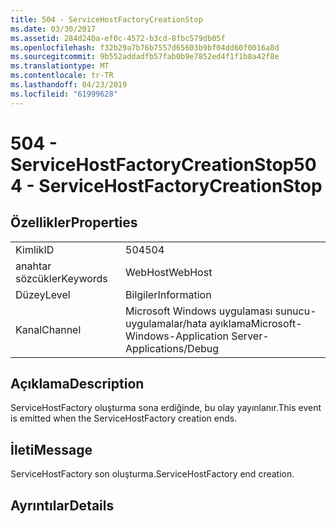 ```yaml
---
title: 504 - ServiceHostFactoryCreationStop
ms.date: 03/30/2017
ms.assetid: 284d240a-ef0c-4572-b3cd-8fbc579db05f
ms.openlocfilehash: f32b29a7b76b7557d65603b9bf04dd60f0016a8d
ms.sourcegitcommit: 9b552addadfb57fab0b9e7852ed4f1f1b8a42f8e
ms.translationtype: MT
ms.contentlocale: tr-TR
ms.lasthandoff: 04/23/2019
ms.locfileid: "61999628"
---
```

# <a name="504---servicehostfactorycreationstop"></a><span data-ttu-id="6bc57-102">504 - ServiceHostFactoryCreationStop</span><span class="sxs-lookup"><span data-stu-id="6bc57-102">504 - ServiceHostFactoryCreationStop</span></span>
## <a name="properties"></a><span data-ttu-id="6bc57-103">Özellikler</span><span class="sxs-lookup"><span data-stu-id="6bc57-103">Properties</span></span>  
  
|||  
|-|-|  
|<span data-ttu-id="6bc57-104">Kimlik</span><span class="sxs-lookup"><span data-stu-id="6bc57-104">ID</span></span>|<span data-ttu-id="6bc57-105">504</span><span class="sxs-lookup"><span data-stu-id="6bc57-105">504</span></span>|  
|<span data-ttu-id="6bc57-106">anahtar sözcükler</span><span class="sxs-lookup"><span data-stu-id="6bc57-106">Keywords</span></span>|<span data-ttu-id="6bc57-107">WebHost</span><span class="sxs-lookup"><span data-stu-id="6bc57-107">WebHost</span></span>|  
|<span data-ttu-id="6bc57-108">Düzey</span><span class="sxs-lookup"><span data-stu-id="6bc57-108">Level</span></span>|<span data-ttu-id="6bc57-109">Bilgiler</span><span class="sxs-lookup"><span data-stu-id="6bc57-109">Information</span></span>|  
|<span data-ttu-id="6bc57-110">Kanal</span><span class="sxs-lookup"><span data-stu-id="6bc57-110">Channel</span></span>|<span data-ttu-id="6bc57-111">Microsoft Windows uygulaması sunucu-uygulamalar/hata ayıklama</span><span class="sxs-lookup"><span data-stu-id="6bc57-111">Microsoft-Windows-Application Server-Applications/Debug</span></span>|  
  
## <a name="description"></a><span data-ttu-id="6bc57-112">Açıklama</span><span class="sxs-lookup"><span data-stu-id="6bc57-112">Description</span></span>  
 <span data-ttu-id="6bc57-113">ServiceHostFactory oluşturma sona erdiğinde, bu olay yayınlanır.</span><span class="sxs-lookup"><span data-stu-id="6bc57-113">This event is emitted when the ServiceHostFactory creation ends.</span></span>  
  
## <a name="message"></a><span data-ttu-id="6bc57-114">İleti</span><span class="sxs-lookup"><span data-stu-id="6bc57-114">Message</span></span>  
 <span data-ttu-id="6bc57-115">ServiceHostFactory son oluşturma.</span><span class="sxs-lookup"><span data-stu-id="6bc57-115">ServiceHostFactory end creation.</span></span>  
  
## <a name="details"></a><span data-ttu-id="6bc57-116">Ayrıntılar</span><span class="sxs-lookup"><span data-stu-id="6bc57-116">Details</span></span>
